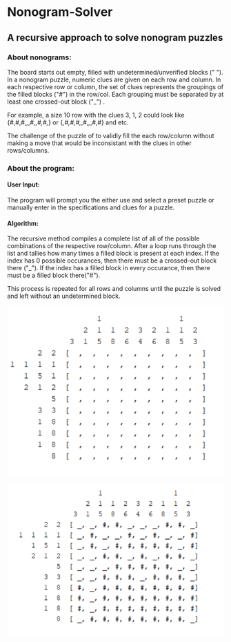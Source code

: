 # Nonogram-Solver

## A recursive approach to solve nonogram puzzles

### About nonograms:
The board starts out empty, filled with undetermined/unverified blocks (" "). 
In a nonogram puzzle, numeric clues are given on each row and column. 
In each respective row or column, the set of clues represents the groupings of the filled blocks ("#") in the row/col. 
Each grouping must be separated by at least one crossed-out block ("_") .

For example, a size 10 row with the clues 3, 1, 2 could look like {#,#,#,_,_,#,_,#,#,_} or {_,#,#,#,_,#,_,_,#,#} and etc.

The challenge of the puzzle of to validly fill the each row/column without making a move that would be inconsistant with the clues in other rows/columns.


### About the program:
#### User Input:
The program will prompt you the either use and select a preset puzzle or manually enter in the specifications and clues for a puzzle.

#### Algorithm:
The recursive method compiles a complete list of all of the possible combinations of the respective row/column. 
After a loop runs through the list and tallies how many times a filled block is present at each index. 
If the index has 0 possible occurances, then there must be a crossed-out block there ("_"). 
If the index has a filled block in every occurance, then there must be a filled block there("#").

This process is repeated for all rows and columns until the puzzle is solved and left without an undetermined block.

![Unsolved Puzzle](/NonogramImages/NonogramMouse-unsolved.png)

![Solved Puzzle](/NonogramImages/NonogramMouse-solved.png)
